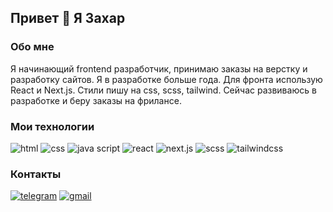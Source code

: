 ## Привет 👋 Я Захар

### Обо мне
Я начинающий frontend разработчик, принимаю заказы на верстку и разработку сайтов. Я в разработке больше года. Для фронта использую React и Next.js. Стили пишу на css, scss, tailwind. Сейчас развиваюсь в разработке и беру заказы на фрилансе.

### Мои технологии
![html](https://img.shields.io/badge/-html-090909?style=for-the-badge&logo=html5)
![css](https://img.shields.io/badge/-css-090909?style=for-the-badge&logo=css3)
![java script](https://img.shields.io/badge/-JavaScript-090909?style=for-the-badge&logo=JavaScript)
![react](https://img.shields.io/badge/-react-090909?style=for-the-badge&logo=react)
![next.js](https://img.shields.io/badge/-next.js-090909?style=for-the-badge&logo=next.js)
![scss](https://img.shields.io/badge/-scss-090909?style=for-the-badge&logo=sass)
![tailwindcss](https://img.shields.io/badge/-tailwind-090909?style=for-the-badge&logo=tailwindcss)

### Контакты
[![telegram](https://img.shields.io/badge/-telegram-090909?style=for-the-badge&logo=telegram)](https://t.me/ZaharElistratovDev)
[![gmail](https://img.shields.io/badge/-gmail-090909?style=for-the-badge&logo=gmail)](mailto:zaharelistratov12@gmail.com)
